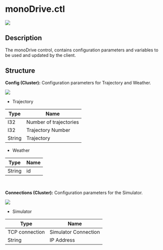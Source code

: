 # monoDrive.ctl

<p class="img_container">
<img class="thumbnail" src="https://github.com/monoDriveIO/client/raw/master/WikiPhotos/LV_client/structures/monoDrivectlc.png"/>
</p>

## Description 
The monoDrive control, contains configuration parameters and variables to be used and updated by the client.

## Structure

**Config (Cluster):** Configuration parameters for Trajectory and Weather.

<p class="img_container">
<img class="thumbnail" src="https://github.com/monoDriveIO/client/raw/master/WikiPhotos/LV_client/structures/configctlc.png"/>
</p>

  - Trajectory

  | Type  | Name   |
  | ------------ | ------------ |
  |I32  | Number of trajectories |
  |I32 | Trajectory Number  |
  |String | Trajectory  |

  - Weather

  | Type  | Name   |
  | ------------ | ------------ |
  |String  | id|

<p class="img_container">&nbsp;</p>

**Connections (Cluster):** Configuration parameters for the Simulator.

<p class="img_container">
<img class="thumbnail" src="https://github.com/monoDriveIO/client/raw/master/WikiPhotos/LV_client/structures/connectionsctlc.png"/>
</p>

  - Simulator 

  | Type  | Name   |
  | ------------ | ------------ |
  |TCP connection  | Simulator Connection |
  |String | IP Address  |
